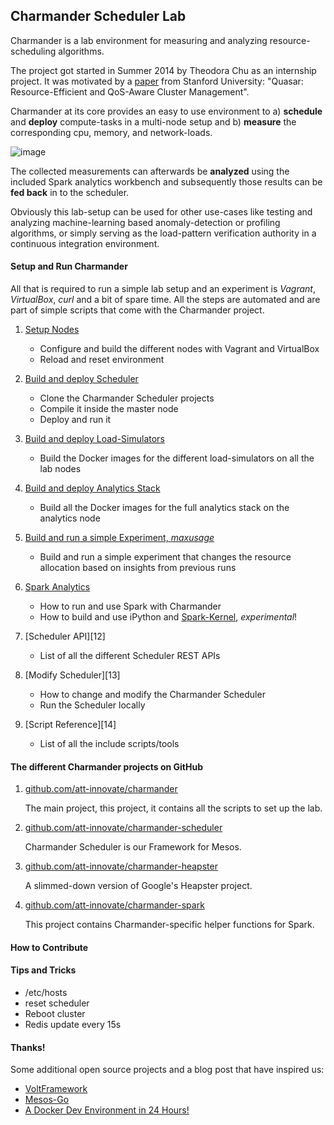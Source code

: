 Charmander Scheduler Lab
------------------------

Charmander is a lab environment for measuring and analyzing resource-scheduling algorithms.

The project got started in Summer 2014 by Theodora Chu as an internship project. It was motivated by a [paper][18] from
Stanford University: "Quasar: Resource-Efficient and QoS-Aware Cluster Management".

Charmander at its core provides an easy to use environment to a) **schedule** and **deploy** compute-tasks in a multi-node setup
and b) **measure** the corresponding cpu, memory, and network-loads.

![image](https://github.com/att-innovate/charmander/blob/master/docs/assets/CharmanderSchedulerLab.png?raw=true)

The collected measurements can afterwards be **analyzed** using the included Spark analytics workbench and subsequently
those results can be **fed back** in to the scheduler.

Obviously this lab-setup can be used for other use-cases like testing and analyzing machine-learning based anomaly-detection
or profiling algorithms, or simply serving as the load-pattern verification authority in a continuous integration environment.

#### Setup and Run Charmander

All that is required to run a simple lab setup and an experiment is _Vagrant_, _VirtualBox_, _curl_ and a bit of spare time.
All the steps are automated and are part of simple scripts that come with the Charmander project.

1. [Setup Nodes][5]

    - Configure and build the different nodes with Vagrant and VirtualBox
    - Reload and reset environment

2. [Build and deploy Scheduler][6]

    - Clone the Charmander Scheduler projects
    - Compile it inside the master node
    - Deploy and run it

3. [Build and deploy Load-Simulators][7]

    - Build the Docker images for the different load-simulators on all the lab nodes

4. [Build and deploy Analytics Stack][8]

    - Build all the Docker images for the full analytics stack on the analytics node

5. [Build and run a simple Experiment, _maxusage_][9]

    - Build and run a simple experiment that changes the resource allocation based on insights from previous runs

6. [Spark Analytics][10]

    - How to run and use Spark with Charmander
    - How to build and use iPython and [Spark-Kernel][11], _experimental_!

7. [Scheduler API][12]

    - List of all the different Scheduler REST APIs

8. [Modify Scheduler][13]

    - How to change and modify the Charmander Scheduler
    - Run the Scheduler locally

9. [Script Reference][14]

    - List of all the include scripts/tools



#### The different Charmander projects on GitHub


1. [github.com/att-innovate/charmander][1]

    The main project, this project, it contains all the scripts to set up the lab.


2. [github.com/att-innovate/charmander-scheduler][2]

    Charmander Scheduler is our Framework for Mesos.


3. [github.com/att-innovate/charmander-heapster][3]

    A slimmed-down version of Google's Heapster project.


4. [github.com/att-innovate/charmander-spark][4]

    This project contains Charmander-specific helper functions for Spark.



#### How to Contribute


#### Tips and Tricks
- /etc/hosts
- reset scheduler
- Reboot cluster
- Redis update every 15s

#### Thanks!

Some additional open source projects and a blog post that have inspired us:
- [VoltFramework][15]
- [Mesos-Go][16]
- [A Docker Dev Environment in 24 Hours!][17]


[1]: https://github.com/att-innovate/charmander
[2]: https://github.com/att-innovate/charmander-scheduler
[3]: https://github.com/att-innovate/charmander-heapster
[4]: https://github.com/att-innovate/charmander-spark
[5]: https://github.com/att-innovate/charmander/blob/master/docs/SETUPNODES.md
[6]: https://github.com/att-innovate/charmander/blob/master/docs/SETUPSCHEDULER.md
[7]: https://github.com/att-innovate/charmander/blob/master/docs/SETUPSIMULATOR.md
[8]: https://github.com/att-innovate/charmander/blob/master/docs/SETUPANALYTICS.md
[9]: https://github.com/att-innovate/charmander/blob/master/docs/RUNEXPERIMENT.md
[10]: https://github.com/att-innovate/charmander/blob/master/docs/SPARKANALYTICS.md
[11]: https://github.com/ibm-et/spark-kernel
[15]: https://github.com/VoltFramework/volt
[16]: https://github.com/mesos/mesos-go
[17]: http://blog.relateiq.com/a-docker-dev-environment-in-24-hours-part-2-of-2/
[18]: http://web.stanford.edu/group/mast/cgi-bin/drupal/content/quasar-resource-efficient-and-qos-aware-cluster-management

